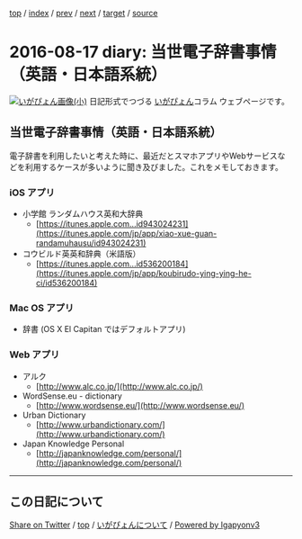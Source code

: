 [top](../index.html) 
 / [index](index.html) 
 / [prev](ig160816.html) 
 / [next](ig160821.html) 
 / [target](https://igapyon.github.io/diary/2016/ig160817.html) 
 / [source](https://github.com/igapyon/diary/blob/gh-pages/2016/ig160817.src.md) 

2016-08-17 diary: 当世電子辞書事情（英語・日本語系統）
=====================================================================================================
[![いがぴょん画像(小)](https://igapyon.github.io/diary/images/iga200306s.jpg "いがぴょん")](https://igapyon.github.io/diary/memo/memoigapyon.html) 日記形式でつづる [いがぴょん](https://igapyon.github.io/diary/memo/memoigapyon.html)コラム ウェブページです。

## 当世電子辞書事情（英語・日本語系統）

電子辞書を利用したいと考えた時に、最近だとスマホアプリやWebサービスなどを利用するケースが多いように聞き及びました。これをメモしておきます。


### iOS アプリ


* 小学館 ランダムハウス英和大辞典
  * [https://itunes.apple.com...id943024231](https://itunes.apple.com/jp/app/xiao-xue-guan-randamuhausu/id943024231)
* コウビルド英英和辞典（米語版）
  * [https://itunes.apple.com...id536200184](https://itunes.apple.com/jp/app/koubirudo-ying-ying-he-ci/id536200184)



### Mac OS アプリ


* 辞書 (OS X El Capitan ではデフォルトアプリ)



### Web アプリ


* アルク
  * [http://www.alc.co.jp/](http://www.alc.co.jp/)
* WordSense.eu - dictionary
  * [http://www.wordsense.eu/](http://www.wordsense.eu/)
* Urban Dictionary
  * [http://www.urbandictionary.com/](http://www.urbandictionary.com/)
* Japan Knowledge Personal
  * [http://japanknowledge.com/personal/](http://japanknowledge.com/personal/)


----------------------------------------------------------------------------------------------------

## この日記について

[Share on Twitter](https://twitter.com/intent/tweet?hashtags=igapyon%2Cdiary%2C%E3%81%84%E3%81%8C%E3%81%B4%E3%82%87%E3%82%93&text=%E5%BD%93%E4%B8%96%E9%9B%BB%E5%AD%90%E8%BE%9E%E6%9B%B8%E4%BA%8B%E6%83%85%EF%BC%88%E8%8B%B1%E8%AA%9E%E3%83%BB%E6%97%A5%E6%9C%AC%E8%AA%9E%E7%B3%BB%E7%B5%B1%EF%BC%89&url=https%3A%2F%2Figapyon.github.io%2Fdiary%2F2016%2Fig160817.html) / [top](../index.html) / [いがぴょんについて](https://igapyon.github.io/diary/memo/memoigapyon.html) / [Powered by Igapyonv3](https://github.com/igapyon/igapyonv3)
